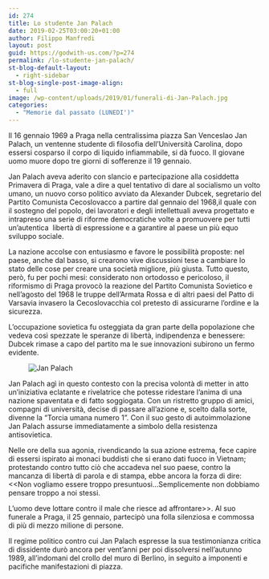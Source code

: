 ```yaml
---
id: 274
title: Lo studente Jan Palach
date: 2019-02-25T03:00:20+01:00
author: Filippo Manfredi
layout: post
guid: https://godwith-us.com/?p=274
permalink: /lo-studente-jan-palach/
st-blog-default-layout:
  - right-sidebar
st-blog-single-post-image-align:
  - full
image: /wp-content/uploads/2019/01/funerali-di-Jan-Palach.jpg
categories:
  - "Memorie dal passato (LUNEDI')"
---
```

Il 16 gennaio 1969 a Praga nella centralissima piazza San Venceslao Jan Palach, un ventenne studente di filosofia dell’Università Carolina, dopo essersi cosparso il corpo di liquido infiammabile, si dà fuoco. Il giovane uomo muore dopo tre giorni di sofferenze il 19 gennaio.

Jan Palach aveva aderito con slancio e partecipazione alla cosiddetta Primavera di Praga, vale a dire a quel tentativo di dare al socialismo un volto umano, un nuovo corso politico avviato da Alexander Dubcek, segretario del Partito Comunista Cecoslovacco a partire dal gennaio del 1968,il quale con il sostegno del popolo, dei lavoratori e degli intellettuali aveva progettato e intrapreso una serie di riforme democratiche volte a promuovere per tutti un’autentica&nbsp; libertà di espressione e a garantire al paese un più equo sviluppo sociale.

La nazione accolse con entusiasmo e favore le possibilità proposte: nel paese, anche dal basso, si crearono vive discussioni tese a cambiare lo stato delle cose per creare una società migliore, più giusta. Tutto questo, però, fu per pochi mesi: considerato non ortodosso e pericoloso, il riformismo di Praga provocò la reazione del Partito Comunista Sovietico e nell’agosto del 1968 le truppe dell’Armata Rossa e di altri paesi del Patto di Varsavia invasero la Cecoslovacchia col pretesto di assicurarne l’ordine e la sicurezza.

L’occupazione sovietica fu osteggiata da gran parte della popolazione che vedeva così spezzate le speranze di libertà, indipendenza e benessere: Dubcek rimase a capo del partito ma le sue innovazioni subirono un fermo evidente.

<div class="wp-block-image">
  <figure class="aligncenter"><img src="https://godwith-us.com/wp-content/uploads/2019/01/pal.png" alt="Jan Palach" class="wp-image-277" srcset="https://incercadidio.com/wp-content/uploads/2019/01/pal.png 643w, https://incercadidio.com/wp-content/uploads/2019/01/pal-300x180.png 300w" sizes="(max-width: 643px) 100vw, 643px" /></figure>
</div>

Jan Palach agì in questo contesto con la precisa volontà di metter in atto un’iniziativa eclatante e rivelatrice che potesse ridestare l’anima di una nazione spaventata e di fatto soggiogata. Con un ristretto gruppo di amici, compagni di università, decise di passare all’azione e, scelto dalla sorte, divenne la “Torcia umana numero 1”. Con il suo gesto di autoimmolazione Jan Palach assurse immediatamente a simbolo della resistenza antisovietica.

Nelle ore della sua agonia, rivendicando la sua azione estrema, fece capire di essersi ispirato ai monaci buddisti che si erano dati fuoco in Vietnam; protestando contro tutto ciò che accadeva nel suo paese, contro la mancanza di libertà di parola e di stampa, ebbe ancora la forza di dire:<<Non vogliamo essere troppo presuntuosi&#8230;Semplicemente non dobbiamo pensare troppo a noi stessi.

L’uomo deve lottare contro il male che riesce ad affrontare>>. Al suo funerale a Praga, il 25 gennaio, partecipò una folla silenziosa e commossa di più di mezzo milione di persone.

Il regime politico contro cui Jan Palach espresse la sua testimonianza critica di dissidente durò ancora per vent’anni per poi dissolversi nell’autunno 1989, all’indomani del crollo del muro di Berlino, in seguito a imponenti e pacifiche manifestazioni di piazza.